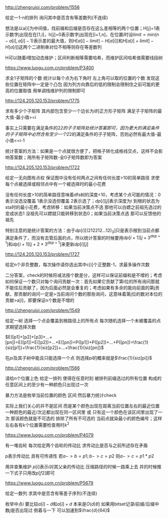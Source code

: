 http://zhengruioi.com/problem/1556

给定一1-n的排列 询问其中是否含有等差数列(不连续)

想法是以a[i]为中间值，找前缀和后缀是否存在这么差相等的两个位置；H[j]=1表示数字j出现在在[1,i]，h[j]=0表示数字j出现在[i+1,n]，在位置$i$时设$limit=min(n-a[i],a[i]-1)$表示差的最大值，则$H[a[i]-limit]-H[a[i]]$和$H[a[i]+limit]-H[a[i]]$这两个二进制串对位不相等则存在等差数列

H可以随着i增加动态维护；区间判断相等需要哈希，而维护区间哈希值需要线段树



https://www.luogu.com.cn/problem/P3400

求全1子矩阵的个数
统计以每个点为右下角时 左上角可以取的位置的个数 发现这些位置在矩阵中一定是个凸包 因为列方向靠后的低的限制会限制住之前可能的更高的位置取值 用单调栈维护列的限制即可



http://124.205.120.153/problem/1775

求有多少个子矩阵 其内部包含至少一个边长为i的正方形子矩阵 满足子子矩阵的最大值-最小值>=i

事实上只需要在满足条件的2*2的子子矩阵处统计答案即可，因为更大的满足条件的子子矩阵中必然含有至少一个2*2的满足条件的子子矩阵，否则必然有最大值-最小值<=i-1

统计答案的方法：如果是一个点就很方便了，把格子转化成格线交点，这样不会影响答案数；用所有子矩阵数-全0子矩阵数即为答案



http://124.205.120.153/problem/1722

给定一无向图有点权 保证图中没有任何两点之间有任何长度>10的简单路径 求使每个点被选择或相邻点中有一个被选择时的最小花费

没有任何长度>10的简单路径意味着dfs树的深度<10，考虑某个点可能的情况：0表示没选没覆盖 1表示没选但覆盖 2表示选了；$dp[i][j]$表示深度为i 到根的状态为sta时的最小花费，考虑转移：如果当前决策点不选 那他可以白嫖之前祖先选过的变成状态1 没祖先可以嫖就只能转移到状态0；如果当前决策点选 那可以反馈他的祖先

特别注意的是统计答案的方法：由于$dp[i][(212212...12)_3]$只是表示根到当前点都满足条件了，而没有去管后面的点，所以统计答案的时候要用$dp[i+1][j+3^{dep+1}]$和$dp[i+1][j+2\times 3^{dep+1}]$来更新$dp[i][j]$



http://124.205.120.153/problem/1727

给定n个非负整数，每次操作请你选出其中c[i]个正整数-1，求最多操作次数

二分答案，check的时候将减法按个数差分，这样可以保证前缀和是不增的；考虑如何保证一个数只对每个询问贡献一次：首先如果它贡献了第i位的所有询问那就不能往后贡献了，因为后面必然是会重复的；考虑如果有多余的能向前面的第j贡献，那贡献的询问一定是>当前询问个数的那些询问，这意味着第j位的数对本位的贡献>a[i]，即要保证n个数是不增的



http://zhengruioi.com/problem/1549

给定一树 选择一个点会覆盖到根路径上的所有点 每次随机选择一个未被覆盖的点 求期望选择次数

$E([p1]+[p2]+[p3]+...+[pn])=E([p1])+E([p2])+...+E([pn])=P([p1])+P([p2])+...+P([pn])=\frac{1}{siz[p1]}+\frac{1}{siz[p2]}+...+\frac{1}{siz[pn]}$

在$pi$及其子树中能且只能选择一个点 则选择$pi$的概率就是$\frac{1}{siz[pi]}$



http://zhengruioi.com/problem/1566

请给$n$个位置上色 给定一排列 使得在任意时刻 被排列前缀选过的所有位置 构成的任意区间上的至少有一种颜色只出现过一次

暴力方法是枚举当前位置的颜色 区间 然后暴力统计check

实际上我们关心的并不是区间 而是某个颜色出现在距离当前位置左右的最近位置 一种颜色的最近/次近都出现在同一区间里 或 只有这一个颜色在该区间里出现了一次 那该颜色就是不可选的 排除了所有不可选的 当前点就染最小的颜色编号；这样左右各有k个位置需要检查用时$k^2$



https://www.luogu.com.cn/problem/P4079

有一堆齿轮 每次给定两个齿轮的传动比 求传动比是否与之前所述存在矛盾

p表示传动比 具有可传递性 若$a->b=p1;b->c=p2$ 则$a->c=p1*p2$

用并查集维护 $p[i]$表示$i$对其父亲的传动比 压缩路径的时候一路乘上去 并的时候推一下式子只用改$p[f2]$即可



https://www.luogu.com.cn/problem/P5679

给定一数列 求其中是否含有等差子序列(不连续)

枚举中点$i$ 要比较$a[i]-d$和$a[i]+d$ 本来是$O(d)$的 如果用bitset记录$i$前缀/后缀中数$j$是否出现过 倒着与一下 可以加速到$\frac{d}{64}$